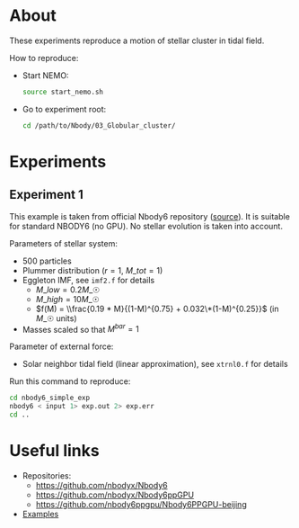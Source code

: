 # About

These experiments reproduce a motion of stellar cluster in tidal field.

How to reproduce:

- Start NEMO:

  ```bash
  source start_nemo.sh
  ```

- Go to experiment root:

  ```bash
  cd /path/to/Nbody/03_Globular_cluster/
  ```

# Experiments

## Experiment 1

This example is taken from official Nbody6 repository ([source](https://github.com/nbodyx/Nbody6/blob/master/Docs/input)). It is suitable for standard NBODY6 (no GPU). No stellar evolution is taken into account.

Parameters of stellar system:

- 500 particles
- Plummer distribution ($r=1$, $M\_{tot}=1$)
- Eggleton IMF, see `imf2.f` for details
  - $M\_{low} = 0.2 M\_{☉}$
  - $M\_{high} = 10 M\_{☉}$
  - $f(M) = \\frac{0.19 * M}{(1-M)^{0.75} + 0.032\*(1-M)^{0.25}}$ (in $M\_{☉}$ units)
- Masses scaled so that $M^{bar}=1$

Parameter of external force:

- Solar neighbor tidal field (linear approximation), see `xtrnl0.f` for details

<!-- - Bulge (~1 kpc, $10^{10} M\_{☉}$, spherical potentail such as Hernquist or Plummer). Represents the dense central region of the galaxy.

- Disk (radial ~3 kpc, vertical ~300 pc, $5\times 10^{10} M\_{☉}$, flattented potential such as Miyamoto–Nagai potential)

- Halo (virial radius ~200 kpc, $10^{12} M\_{☉}$, logarithmic or Navarro–Frenk–White (NFW) profiles). This component dominates at large radii and is critical for explaining the flat rotation curve of the Milky Way.
 -->

Run this command to reproduce:

```bash
cd nbody6_simple_exp
nbody6 < input 1> exp.out 2> exp.err
cd ..
```

# Useful links

- Repositories:
  - https://github.com/nbodyx/Nbody6
  - https://github.com/nbodyx/Nbody6ppGPU
  - https://github.com/nbody6ppgpu/Nbody6PPGPU-beijing
- [Examples](https://github.com/nbody6ppgpu/Nbody6PPGPU-beijing/tree/stable/examples)
